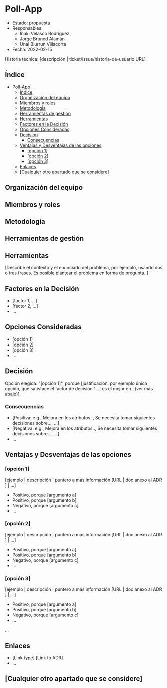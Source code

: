 # Poll-App

* Estado: propuesta <!-- opcional -->
* Responsables: 
  * Iñaki Velasco Rodríguez
  * Jorge Bruned Alamán
  * Unai Biurrun Villacorta 
* Fecha: 2022-02-15

Historia técnica: [descripción | ticket/issue/historia-de-usuario URL] <!-- opcional -->

## Índice
- [Poll-App](#poll-app)
  - [Índice](#índice)
  - [Organización del equipo](#organización-del-equipo)
  - [Miembros y roles](#miembros-y-roles)
  - [Metodología](#metodología)
  - [Herramientas de gestión](#herramientas-de-gestión)
  - [Herramientas](#herramientas)
  - [Factores en la Decisión ](#factores-en-la-decisión-)
  - [Opciones Consideradas](#opciones-consideradas)
  - [Decisión](#decisión)
    - [Consecuencias](#consecuencias)
  - [Ventajas y Desventajas de las opciones](#ventajas-y-desventajas-de-las-opciones)
    - [\[opción 1\]](#opción-1)
    - [\[opción 2\]](#opción-2)
    - [\[opción 3\]](#opción-3)
  - [Enlaces ](#enlaces-)
  - [\[Cualquier otro apartado que se considere\] ](#cualquier-otro-apartado-que-se-considere-)


## Organización del equipo
## Miembros y roles
## Metodología
## Herramientas de gestión
## Herramientas

[Describe el contexto y el enunciado del problema, por ejemplo, usando dos o tres frases. Es posible plantear el problema en forma de pregunta. ]

## Factores en la Decisión <!-- opcional -->

* [factor 1, …]
* [factor 2, …]
* … <!-- el número de factores puede variar-->

## Opciones Consideradas

* [opción 1]
* [opción 2]
* [opción 3]
* … <!-- el número de opciones puede variar -->

## Decisión

 Opción elegida: "[opción 1]", porque [justificación. por ejemplo única opción, qué satisface el factor de decisión 1...| es el mejor en.. (ver más abajo)].

### Consecuencias<!-- opcional -->

* [Positiva: e.g., Mejora en los atributos.., Se necesita tomar siguientes decisiones sobre..., …]
* [Negativa: e.g., Mejora en los atributos.., Se necesita tomar siguientes decisiones sobre..., …]
* …

## Ventajas y Desventajas de las opciones

### [opción 1]

[ejemplo | descripción | puntero a más información [URL | doc anexo al ADR ] | …] <!-- opcional -->

* Positivo, porque [argumento a]
* Positivo, porque [argumento b]
* Negativo, porque [argumento c]
* …

### [opción 2]

[ejemplo | descripción | puntero a más información [URL | doc anexo al ADR ] | …] <!-- opcional -->

* Positivo, porque [argumento a]
* Positivo, porque [argumento b]
* Negativo, porque [argumento c]
* …

### [opción 3]

[ejemplo | descripción | puntero a más información [URL | doc anexo al ADR ] | …] <!-- opcional -->

* Positivo, porque [argumento a]
* Positivo, porque [argumento b]
* Negativo, porque [argumento c]
* …

...

## Enlaces <!-- opcional -->

* [Link type] [Link to ADR] <!-- ejemplo: Detallado en [ADR-0005](0005-example.md) -->
* …

## [Cualquier otro apartado que se considere] <!-- opcional -->
